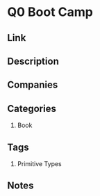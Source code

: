 # Q0 Boot Camp

## Link

## Description

## Companies

## Categories

1. Book

## Tags

1. Primitive Types

## Notes